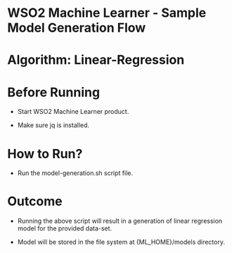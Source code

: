 WSO2 Machine Learner - Sample Model Generation Flow
===================================================

Algorithm: Linear-Regression
==============================

Before Running
==============

* Start WSO2 Machine Learner product.

* Make sure jq is installed.

How to Run?
===========

* Run the model-generation.sh script file.

Outcome
=======

* Running the above script will result in a generation of linear regression model for the provided data-set.

* Model will be stored in the file system at {ML_HOME}/models directory.

